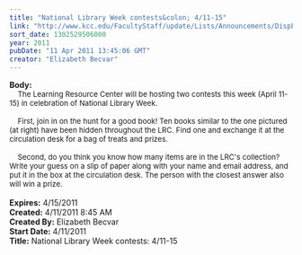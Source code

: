 ```yaml
---
title: "National Library Week contests&colon; 4/11-15"
link: "http://www.kcc.edu/FacultyStaff/update/Lists/Announcements/DispForm.aspx?ID=220"
sort_date: 1302529506000
year: 2011
pubDate: "11 Apr 2011 13:45:06 GMT"
creator: "Elizabeth Becvar"
---
```


<div><b>Body:</b> <div class=ExternalClassA7BB50EA8CB646389300E1FC59ACAF89><div><font size=2>    The Learning Resource Center will be hosting two contests this week (April 11-15) in celebration of National Library Week.</font></div><font size=2>
<div><br>    First, join in on the hunt for a good book! Ten books similar to the one pictured (at right) have been hidden throughout the LRC. Find one and exchange it at the circulation desk for a bag of treats and prizes.</div>
<div><br>    Second, do you think you know how many items are in the LRC's collection? Write your guess on a slip of paper along with your name and email address, and put it in the box at the circulation desk. The person with the closest answer also will win a prize.</font></div>
<div><font size=2></font> </div></div></div>
<div><b>Expires:</b> 4/15/2011</div>
<div><b>Created:</b> 4/11/2011 8:45 AM</div>
<div><b>Created By:</b> Elizabeth Becvar</div>
<div><b>Start Date:</b> 4/11/2011</div>
<div><b>Title:</b> National Library Week contests: 4/11-15</div>
